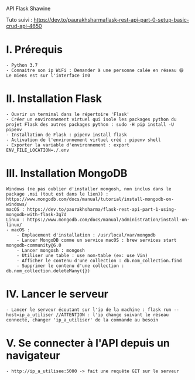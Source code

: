 API Flask Shawine

Tuto suivi : https://dev.to/paurakhsharmaflask-rest-api-part-0-setup-basic-crud-api-4650

# I. Prérequis
    - Python 3.7
    - Connaitre son ip WiFi : Demander à une personne calée en réseau 😅 Le miens est sur l'interface in0

# II. Installation Flask
    - Ouvrir un terminal dans le répertoire 'Flask'
    - Créer un environnement virtuel qui isole les packages python du projet Flask des autres packages python : sudo -H pip install -U pipenv
    - Installation de Flask : pipenv install flask
    - Activation de l'environnement virtuel créé : pipenv shell
    - Exporter la variable d'environnement : export ENV_FILE_LOCATION=./.env

# III. Installation MongoDB
    Windows (ne pas oublier d'installer mongosh, non inclus dans le package .msi (tout est dans le lien)) : https://www.mongodb.com/docs/manual/tutorial/install-mongodb-on-windows/
    macOS : https://dev.to/paurakhsharma/flask-rest-api-part-1-using-mongodb-with-flask-3g7d
    Linux : https://www.mongodb.com/docs/manual/administration/install-on-linux/
    - macOS : 
        - Emplacement d'installation : /usr/local/var/mongodb
        - Lancer MongoDB comme un service macOS : brew services start mongodb-community@6.0
        - Lancer mongosh : mongosh
        - Utiliser une table : use nom-table (ex: use Vin)
        - Afficher le contenu d'une collection : db.nom_collection.find
        - Supprimer le contenu d'une collection : db.nom_collection.deleteMany({})

# IV. Lancer le serveur
    - Lancer le serveur écoutant sur l'ip de la machine : flask run --host=ip_a_utiliser //ATTENTION : l'ip change suivant le réseau connecté, changer 'ip_a_utiliser' de la commande au besoin

# V. Se connecter à l'API depuis un navigateur 
    - http://ip_a_utilisee:5000 -> fait une requête GET sur le serveur
